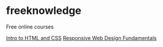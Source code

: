 # freeknowledge
Free online courses

<a href="https://www.udacity.com/course/intro-to-html-and-css--ud304">Intro to HTML and CSS</a>
<a href="https://www.udacity.com/course/responsive-web-design-fundamentals--ud893">Responsive Web Design Fundamentals</a>
